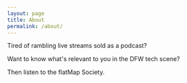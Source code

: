 ```yaml
---
layout: page
title: About
permalink: /about/
---
```


Tired of rambling live streams sold as a podcast?

Want to know what's relevant to you in the DFW tech scene?

Then listen to the flatMap Society.
